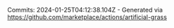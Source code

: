 Commits: 2024-01-25T04:12:38.104Z - Generated via https://github.com/marketplace/actions/artificial-grass
<br>
